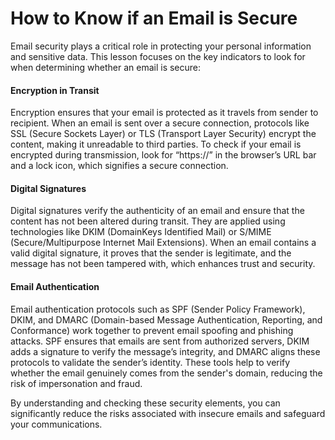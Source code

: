 # How to Know if an Email is Secure
Email security plays a critical role in protecting your personal information and sensitive data. This lesson focuses on the key indicators to look for when determining whether an email is secure:

#### **Encryption in Transit**

Encryption ensures that your email is protected as it travels from sender to recipient. When an email is sent over a secure connection, protocols like SSL (Secure Sockets Layer) or TLS (Transport Layer Security) encrypt the content, making it unreadable to third parties. To check if your email is encrypted during transmission, look for “https://” in the browser’s URL bar and a lock icon, which signifies a secure connection.

#### **Digital Signatures**

Digital signatures verify the authenticity of an email and ensure that the content has not been altered during transit. They are applied using technologies like DKIM (DomainKeys Identified Mail) or S/MIME (Secure/Multipurpose Internet Mail Extensions). When an email contains a valid digital signature, it proves that the sender is legitimate, and the message has not been tampered with, which enhances trust and security.

#### **Email Authentication**

Email authentication protocols such as SPF (Sender Policy Framework), DKIM, and DMARC (Domain-based Message Authentication, Reporting, and Conformance) work together to prevent email spoofing and phishing attacks. SPF ensures that emails are sent from authorized servers, DKIM adds a signature to verify the message’s integrity, and DMARC aligns these protocols to validate the sender’s identity. These tools help to verify whether the email genuinely comes from the sender's domain, reducing the risk of impersonation and fraud.

By understanding and checking these security elements, you can significantly reduce the risks associated with insecure emails and safeguard your communications.
<!--stackedit_data:
eyJoaXN0b3J5IjpbMjY3MTk1MTMyLC0xNjkyMzM3MDMyLDE5MT
E4NTA3OTJdfQ==
-->